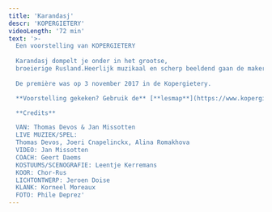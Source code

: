 ```yaml
---
title: 'Karandasj'
descr: 'KOPERGIETERY'
videoLength: '72 min'
text: '>-
  Een voorstelling van KOPERGIETERY
  
  Karandasj dompelt je onder in het grootse,
  broeierige Rusland.Heerlijk muzikaal en scherp beeldend gaan de makers, 100 jaar na het uitbreken van de Russische Revolutie, op zoek naar de Russische ziel en ieders zoektocht naar een identiteit.
  
  De première was op 3 november 2017 in de Kopergietery.

  ‍**Voorstelling gekeken? Gebruik de** [**lesmap**](https://www.kopergietery.be/sites/default/files/2017-11/SCHO_Karandasj_infomap_0.pdf) **voor nog meer plezier.**

  **Credits**

  VAN: Thomas Devos & Jan Missotten
  LIVE MUZIEK/SPEL:
  Thomas Devos, Joeri Cnapelinckx, Alina Romakhova
  VIDEO: Jan Missotten
  COACH: Geert Daems
  KOSTUUMS/SCENOGRAFIE: Leentje Kerremans
  KOOR: Chor-Rus
  LICHTONTWERP: Jeroen Doise
  KLANK: Korneel Moreaux
  FOTO: Phile Deprez'
---
```

